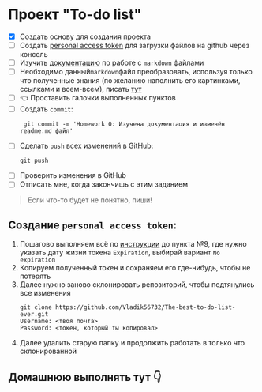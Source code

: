 # Проект "To-do list"

- [x] Создать основу для создания проекта
- [ ] Создать [personal access token](#создание-personal-access-token) для загрузки файлов на github через консоль
- [ ] Изучить [документацию](https://docs.github.com/ru/get-started/writing-on-github/getting-started-with-writing-and-formatting-on-github/basic-writing-and-formatting-syntax) по работе с `markdown` файлами
- [ ] Необходимо данный`markdown`файл преобразовать, используя только что полученные знания (по желанию наполнить его картинками, ссылками и всем-всем), писать [тут](#домашнюю-выполнять-тут-pointdown)
- [ ] :point_left: Проставить галочки выполненных пунктов
- [ ] Создать `commit`:
   ```
    git commit -m 'Homework 0: Изучена документация и изменён readme.md файл'
    ```
- [ ] Сделать `push` всех изменений в GitHub:
   ```
  git push
  ```
- [ ] Проверить изменения в GitHub
- [ ] Отписать мне, когда закончишь с этим заданием
> Если что-то будет не понятно, пиши!

## Создание `personal access token`:
1. Пошагово выполняем всё по [инструкции](https://docs.github.com/en/authentication/keeping-your-account-and-data-secure/creating-a-personal-access-token#creating-a-personal-access-token-classic) до пункта №9, где нужно указать дату жизни токена `Expiration`, выбирай вариант `No expiration`
2. Копируем полученный токен и сохраняем его где-нибудь, чтобы не потерять
3. Далее нужно заново склонировать репозиторий, чтобы подтянулись все изменения
    ```
    git clone https://github.com/Vladik56732/The-best-to-do-list-ever.git
    Username: <твоя почта>
    Password: <токен, который ты копировал>
    ```
4. Далее удалить старую папку и продолжить работать в только что склонированной

## Домашнюю выполнять тут :point_down:
